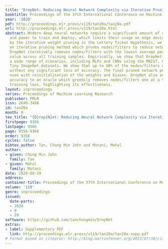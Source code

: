 ```yaml
---
title: 'DropNet: Reducing Neural Network Complexity via Iterative Pruning'
booktitle: Proceedings of the 37th International Conference on Machine Learning
year: '2020'
pdf: http://proceedings.mlr.press/v119/tan20a/tan20a.pdf
url: http://proceedings.mlr.press/v119/tan20a.html
abstract: Modern deep neural networks require a significant amount of computing time
  and power to train and deploy, which limits their usage on edge devices. Inspired
  by the iterative weight pruning in the Lottery Ticket Hypothesis, we propose DropNet,
  an iterative pruning method which prunes nodes/filters to reduce network complexity.
  DropNet iteratively removes nodes/filters with the lowest average post-activation
  value across all training samples. Empirically, we show that DropNet is robust across
  a wide range of scenarios, including MLPs and CNNs using the MNIST, CIFAR-10 and
  Tiny ImageNet datasets. We show that up to 90% of the nodes/filters can be removed
  without any significant loss of accuracy. The final pruned network performs well
  even with reinitialisation of the weights and biases. DropNet also achieves similar
  accuracy to an oracle which greedily removes nodes/filters one at a time to minimise
  training loss, highlighting its effectiveness.
layout: inproceedings
series: Proceedings of Machine Learning Research
publisher: PMLR
issn: 2640-3498
id: tan20a
month: 0
tex_title: "{D}rop{N}et: Reducing Neural Network Complexity via Iterative Pruning"
firstpage: 9356
lastpage: 9366
page: 9356-9366
order: 9356
cycles: false
bibtex_author: Tan, Chong Min John and Motani, Mehul
author:
- given: Chong Min John
  family: Tan
- given: Mehul
  family: Motani
date: 2020-09-29
address: 
container-title: Proceedings of the 37th International Conference on Machine Learning
volume: '119'
genre: inproceedings
issued:
  date-parts:
  - 2020
  - 9
  - 29
software: https://github.com/tanchongmin/DropNet
extras:
- label: Supplementary PDF
  link: http://proceedings.mlr.press/v119/tan20a/tan20a-supp.pdf
# Format based on citeproc: http://blog.martinfenner.org/2013/07/30/citeproc-yaml-for-bibliographies/
---
```

